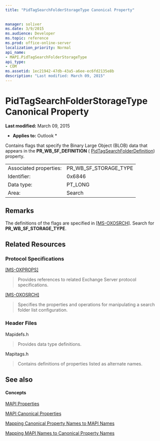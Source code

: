 ```yaml
---
title: "PidTagSearchFolderStorageType Canonical Property"
 
 
manager: soliver
ms.date: 3/9/2015
ms.audience: Developer
ms.topic: reference
ms.prod: office-online-server
localization_priority: Normal
api_name:
- MAPI.PidTagSearchFolderStorageType
api_type:
- COM
ms.assetid: 1ec21942-47db-43a5-a6ee-ec6fd2135e8b
description: "Last modified: March 09, 2015"
---
```


# PidTagSearchFolderStorageType Canonical Property

 **Last modified:** March 09, 2015 
  
 * **Applies to:** Outlook * 
  
Contains flags that specify the Binary Large Object (BLOB) data that appears in the **PR_WB_SF_DEFINITION** ( [PidTagSearchFolderDefinition](pidtagsearchfolderdefinition-canonical-property.md)) property.
  
|||
|:-----|:-----|
|Associated properties:  <br/> |PR_WB_SF_STORAGE_TYPE  <br/> |
|Identifier:  <br/> |0x6846  <br/> |
|Data type:  <br/> |PT_LONG  <br/> |
|Area:  <br/> |Search  <br/> |
   
## Remarks

The definitions of the flags are specified in [[MS-OXOSRCH]](http://msdn.microsoft.com/library/c72e49b8-78c7-4483-ad65-e46e9133673b%28Office.15%29.aspx). Search for **PR_WB_SF_STORAGE_TYPE**.
  
## Related Resources

### Protocol Specifications

[[MS-OXPROPS]](http://msdn.microsoft.com/library/f6ab1613-aefe-447d-a49c-18217230b148%28Office.15%29.aspx)
  
> Provides references to related Exchange Server protocol specifications.
    
[[MS-OXOSRCH]](http://msdn.microsoft.com/library/c72e49b8-78c7-4483-ad65-e46e9133673b%28Office.15%29.aspx)
  
> Specifies the properties and operations for manipulating a search folder list configuration.
    
### Header Files

Mapidefs.h
  
> Provides data type definitions.
    
Mapitags.h
  
> Contains definitions of properties listed as alternate names.
    
## See also

#### Concepts

[MAPI Properties](mapi-properties.md)
  
[MAPI Canonical Properties](mapi-canonical-properties.md)
  
[Mapping Canonical Property Names to MAPI Names](mapping-canonical-property-names-to-mapi-names.md)
  
[Mapping MAPI Names to Canonical Property Names](mapping-mapi-names-to-canonical-property-names.md)

